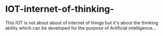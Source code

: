 # IOT-internet-of-thinking-
This IOT is not about about of internet of things but it's about the thinking ability which can be developed for the purpose of Artificial intelligence...
